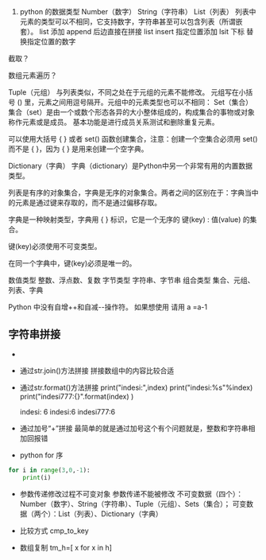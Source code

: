 1. python 的数据类型
Number（数字）
String（字符串）
List（列表）  列表中元素的类型可以不相同，它支持数字，字符串甚至可以包含列表（所谓嵌套）。
list 添加 append 后边直接在拼接
list insert 指定位置添加
lsit 下标 替换指定位置的数字

截取？

数组元素遍历？


Tuple（元组） 与列表类似，不同之处在于元组的元素不能修改。  元组写在小括号 () 里，元素之间用逗号隔开。元组中的元素类型也可以不相同：
Set（集合）
集合（set）是由一个或数个形态各异的大小整体组成的，构成集合的事物或对象称作元素或是成员。
基本功能是进行成员关系测试和删除重复元素。

可以使用大括号 { } 或者 set() 函数创建集合，注意：创建一个空集合必须用 set() 而不是 { }，因为 { } 是用来创建一个空字典。
 
Dictionary（字典）
字典（dictionary）是Python中另一个非常有用的内置数据类型。

列表是有序的对象集合，字典是无序的对象集合。两者之间的区别在于：字典当中的元素是通过键来存取的，而不是通过偏移存取。

字典是一种映射类型，字典用 { } 标识，它是一个无序的 键(key) : 值(value) 的集合。

键(key)必须使用不可变类型。

在同一个字典中，键(key)必须是唯一的。   

数值类型	整数、浮点数、复数
字节类型	字符串、字节串
组合类型	集合、元组、列表、字典


Python 中没有自增++和自减--操作符。 如果想使用 请用 a =a-1
## 字符串拼接
- 
-  通过str.join()方法拼接 拼接数组中的内容比较合适
- 通过str.format()方法拼接 
    print("indesi:",index)
    print("indesi:%s"%index)
    print("indesi777:{}".format(index) )
    
    indesi: 6
    indesi:6
    indesi777:6

- 通过加号“+”拼接 最简单的就是通过加号这个有个问题就是，整数和字符串相加回报错
- python for 序 
```python
for i in range(3,0,-1):
    print(i)
```
- 参数传递修改过程不可变对象 参数传递不能被修改
不可变数据（四个）：Number（数字）、String（字符串）、Tuple（元组）、Sets（集合）；
可变数据（两个）：List（列表）、Dictionary（字典）
- 比较方式 cmp_to_key

- 数组复制
tm_h=[ x for x in h]